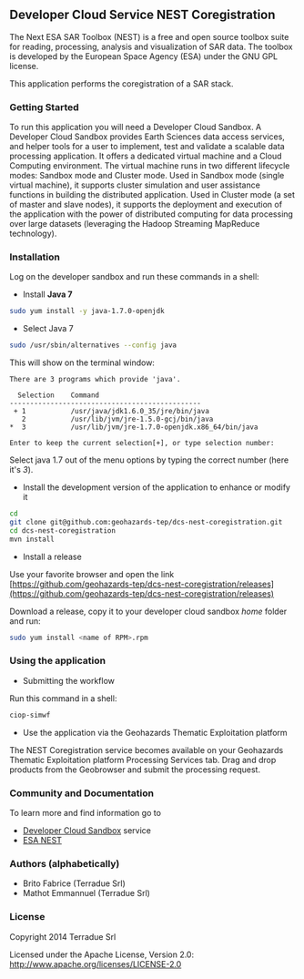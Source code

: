 ## Developer Cloud Service NEST Coregistration

The Next ESA SAR Toolbox (NEST) is a free and open source toolbox suite for reading, processing, analysis and visualization of SAR data. The toolbox is developed by the European Space Agency (ESA) under the GNU GPL license. 

This application performs the coregistration of a SAR stack.

### Getting Started 

To run this application you will need a Developer Cloud Sandbox. A Developer Cloud Sandbox provides Earth Sciences data access services, and helper tools for a user to implement, test and validate a scalable data processing application. It offers a dedicated virtual machine and a Cloud Computing environment.
The virtual machine runs in two different lifecycle modes: Sandbox mode and Cluster mode. 
Used in Sandbox mode (single virtual machine), it supports cluster simulation and user assistance functions in building the distributed application.
Used in Cluster mode (a set of master and slave nodes), it supports the deployment and execution of the application with the power of distributed computing for data processing over large datasets (leveraging the Hadoop Streaming MapReduce technology). 

### Installation 

Log on the developer sandbox and run these commands in a shell:

* Install **Java 7**

```bash
sudo yum install -y java-1.7.0-openjdk
```

* Select Java 7

```bash
sudo /usr/sbin/alternatives --config java
```

This will show on the terminal window:

```
There are 3 programs which provide 'java'.

  Selection    Command
-----------------------------------------------
 + 1           /usr/java/jdk1.6.0_35/jre/bin/java
   2           /usr/lib/jvm/jre-1.5.0-gcj/bin/java
*  3           /usr/lib/jvm/jre-1.7.0-openjdk.x86_64/bin/java

Enter to keep the current selection[+], or type selection number:
```

Select java 1.7 out of the menu options by typing the correct number (here it's *3*).

* Install the development version of the application to enhance or modify it

```bash
cd
git clone git@github.com:geohazards-tep/dcs-nest-coregistration.git
cd dcs-nest-coregistration
mvn install
```

* Install a release

Use your favorite browser and open the link [https://github.com/geohazards-tep/dcs-nest-coregistration/releases](https://github.com/geohazards-tep/dcs-nest-coregistration/releases)

Download a release, copy it to your developer cloud sandbox _home_ folder and run:

```bash
sudo yum install <name of RPM>.rpm
```

### Using the application 

* Submitting the workflow

Run this command in a shell:

```bash
ciop-simwf
```

* Use the application via the Geohazards Thematic Exploitation platform

The NEST Coregistration service becomes available on your Geohazards Thematic Exploitation platform Processing Services tab.
Drag and drop products from the Geobrowser and submit the processing request.

### Community and Documentation

To learn more and find information go to 

* [Developer Cloud Sandbox](http://docs.terradue.com/developer) service 
* [ESA NEST](https://earth.esa.int/web/nest/home)

### Authors (alphabetically)

* Brito Fabrice (Terradue Srl)
* Mathot Emmannuel (Terradue Srl)

### License

Copyright 2014 Terradue Srl

Licensed under the Apache License, Version 2.0: http://www.apache.org/licenses/LICENSE-2.0